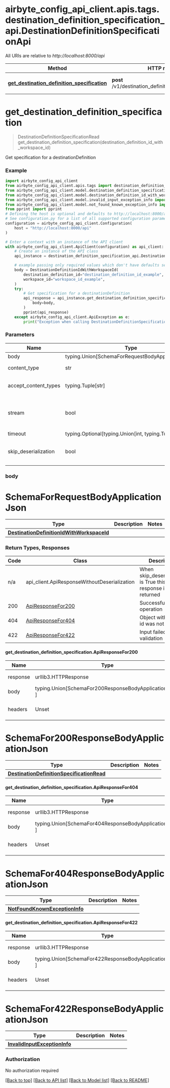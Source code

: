 <a name="__pageTop"></a>
# airbyte_config_api_client.apis.tags.destination_definition_specification_api.DestinationDefinitionSpecificationApi

All URIs are relative to *http://localhost:8000/api*

Method | HTTP request | Description
------------- | ------------- | -------------
[**get_destination_definition_specification**](#get_destination_definition_specification) | **post** /v1/destination_definition_specifications/get | Get specification for a destinationDefinition

# **get_destination_definition_specification**
<a name="get_destination_definition_specification"></a>
> DestinationDefinitionSpecificationRead get_destination_definition_specification(destination_definition_id_with_workspace_id)

Get specification for a destinationDefinition

### Example

```python
import airbyte_config_api_client
from airbyte_config_api_client.apis.tags import destination_definition_specification_api
from airbyte_config_api_client.model.destination_definition_specification_read import DestinationDefinitionSpecificationRead
from airbyte_config_api_client.model.destination_definition_id_with_workspace_id import DestinationDefinitionIdWithWorkspaceId
from airbyte_config_api_client.model.invalid_input_exception_info import InvalidInputExceptionInfo
from airbyte_config_api_client.model.not_found_known_exception_info import NotFoundKnownExceptionInfo
from pprint import pprint
# Defining the host is optional and defaults to http://localhost:8000/api
# See configuration.py for a list of all supported configuration parameters.
configuration = airbyte_config_api_client.Configuration(
    host = "http://localhost:8000/api"
)

# Enter a context with an instance of the API client
with airbyte_config_api_client.ApiClient(configuration) as api_client:
    # Create an instance of the API class
    api_instance = destination_definition_specification_api.DestinationDefinitionSpecificationApi(api_client)

    # example passing only required values which don't have defaults set
    body = DestinationDefinitionIdWithWorkspaceId(
        destination_definition_id="destination_definition_id_example",
        workspace_id="workspace_id_example",
    )
    try:
        # Get specification for a destinationDefinition
        api_response = api_instance.get_destination_definition_specification(
            body=body,
        )
        pprint(api_response)
    except airbyte_config_api_client.ApiException as e:
        print("Exception when calling DestinationDefinitionSpecificationApi->get_destination_definition_specification: %s\n" % e)
```
### Parameters

Name | Type | Description  | Notes
------------- | ------------- | ------------- | -------------
body | typing.Union[SchemaForRequestBodyApplicationJson] | required |
content_type | str | optional, default is 'application/json' | Selects the schema and serialization of the request body
accept_content_types | typing.Tuple[str] | default is ('application/json', ) | Tells the server the content type(s) that are accepted by the client
stream | bool | default is False | if True then the response.content will be streamed and loaded from a file like object. When downloading a file, set this to True to force the code to deserialize the content to a FileSchema file
timeout | typing.Optional[typing.Union[int, typing.Tuple]] | default is None | the timeout used by the rest client
skip_deserialization | bool | default is False | when True, headers and body will be unset and an instance of api_client.ApiResponseWithoutDeserialization will be returned

### body

# SchemaForRequestBodyApplicationJson
Type | Description  | Notes
------------- | ------------- | -------------
[**DestinationDefinitionIdWithWorkspaceId**](../../models/DestinationDefinitionIdWithWorkspaceId.md) |  | 


### Return Types, Responses

Code | Class | Description
------------- | ------------- | -------------
n/a | api_client.ApiResponseWithoutDeserialization | When skip_deserialization is True this response is returned
200 | [ApiResponseFor200](#get_destination_definition_specification.ApiResponseFor200) | Successful operation
404 | [ApiResponseFor404](#get_destination_definition_specification.ApiResponseFor404) | Object with given id was not found.
422 | [ApiResponseFor422](#get_destination_definition_specification.ApiResponseFor422) | Input failed validation

#### get_destination_definition_specification.ApiResponseFor200
Name | Type | Description  | Notes
------------- | ------------- | ------------- | -------------
response | urllib3.HTTPResponse | Raw response |
body | typing.Union[SchemaFor200ResponseBodyApplicationJson, ] |  |
headers | Unset | headers were not defined |

# SchemaFor200ResponseBodyApplicationJson
Type | Description  | Notes
------------- | ------------- | -------------
[**DestinationDefinitionSpecificationRead**](../../models/DestinationDefinitionSpecificationRead.md) |  | 


#### get_destination_definition_specification.ApiResponseFor404
Name | Type | Description  | Notes
------------- | ------------- | ------------- | -------------
response | urllib3.HTTPResponse | Raw response |
body | typing.Union[SchemaFor404ResponseBodyApplicationJson, ] |  |
headers | Unset | headers were not defined |

# SchemaFor404ResponseBodyApplicationJson
Type | Description  | Notes
------------- | ------------- | -------------
[**NotFoundKnownExceptionInfo**](../../models/NotFoundKnownExceptionInfo.md) |  | 


#### get_destination_definition_specification.ApiResponseFor422
Name | Type | Description  | Notes
------------- | ------------- | ------------- | -------------
response | urllib3.HTTPResponse | Raw response |
body | typing.Union[SchemaFor422ResponseBodyApplicationJson, ] |  |
headers | Unset | headers were not defined |

# SchemaFor422ResponseBodyApplicationJson
Type | Description  | Notes
------------- | ------------- | -------------
[**InvalidInputExceptionInfo**](../../models/InvalidInputExceptionInfo.md) |  | 


### Authorization

No authorization required

[[Back to top]](#__pageTop) [[Back to API list]](../../../README.md#documentation-for-api-endpoints) [[Back to Model list]](../../../README.md#documentation-for-models) [[Back to README]](../../../README.md)

